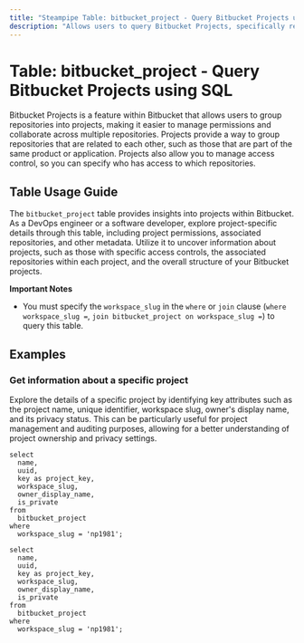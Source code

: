 ```yaml
---
title: "Steampipe Table: bitbucket_project - Query Bitbucket Projects using SQL"
description: "Allows users to query Bitbucket Projects, specifically retrieving details about each project, including its ID, name, description, and more."
---
```


# Table: bitbucket_project - Query Bitbucket Projects using SQL

Bitbucket Projects is a feature within Bitbucket that allows users to group repositories into projects, making it easier to manage permissions and collaborate across multiple repositories. Projects provide a way to group repositories that are related to each other, such as those that are part of the same product or application. Projects also allow you to manage access control, so you can specify who has access to which repositories.

## Table Usage Guide

The `bitbucket_project` table provides insights into projects within Bitbucket. As a DevOps engineer or a software developer, explore project-specific details through this table, including project permissions, associated repositories, and other metadata. Utilize it to uncover information about projects, such as those with specific access controls, the associated repositories within each project, and the overall structure of your Bitbucket projects.

**Important Notes**
- You must specify the `workspace_slug` in the `where` or `join` clause (`where workspace_slug =`, `join bitbucket_project on workspace_slug =`) to query this table.

## Examples

### Get information about a specific project
Explore the details of a specific project by identifying key attributes such as the project name, unique identifier, workspace slug, owner's display name, and its privacy status. This can be particularly useful for project management and auditing purposes, allowing for a better understanding of project ownership and privacy settings.

```sql+postgres
select
  name,
  uuid,
  key as project_key,
  workspace_slug,
  owner_display_name,
  is_private
from
  bitbucket_project
where
  workspace_slug = 'np1981';
```

```sql+sqlite
select
  name,
  uuid,
  key as project_key,
  workspace_slug,
  owner_display_name,
  is_private
from
  bitbucket_project
where
  workspace_slug = 'np1981';
```